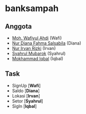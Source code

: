 # banksampah

## Anggota

- [Moh. Wafiyul Ahdi](https://github.com/wafiyulahdi/banksampah/tree/wafiyul) (Wafi)
- [Nur Diana Fahma Salsabila](https://github.com/dianafahma/banksampah/tree/diana) (Diana)
- [Nur Irvan Rizki](https://github.com/NurIrvanRizky/banksampah/tree/irvan) (Irvan)
- [Syahrul Mubarok](https://github.com/mubarox/banksampah/tree/mubaroxstyle) (Syahrul)
- [Mokhammad Iqbal](https://github.com/Iqbal0626/banksampah/tree/iqbal) (Iqbal)

## Task

- SignUp [**Wafi**]
- Saldo [**Diana**]
- Lokasi [**Irvan**]
- Setor [**Syahrul**]
- SigIn [**Iqbal**]
